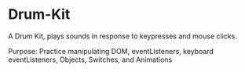 # Drum-Kit
A Drum Kit, plays sounds in response to keypresses and mouse clicks.

Purpose: Practice manipulating DOM, eventListeners, keyboard eventListeners, Objects, Switches, and Animations
